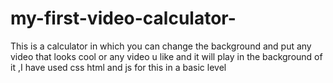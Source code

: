 # my-first-video-calculator-
This is a calculator in which you can change the background and put any video that looks cool or any video u like and it will play in the background of it ,I have used css html and js for this in a basic level 
